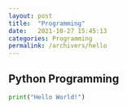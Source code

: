 ```yaml
---
layout: post
title:  "Programming"
date:   2021-10-27 15:45:13
categories: Programming
permalink: /archivers/hello
---
```

## Python Programming

```python
print("Hello World!")
```

